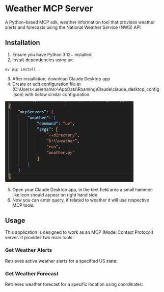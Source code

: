 # Weather MCP Server

A Python-based MCP sdk, weather information tool that provides weather alerts and forecasts using the National Weather Service (NWS) API.

## Installation

1. Ensure you have Python 3.12+ installed
2. Install dependencies using `uv`:
```sh
uv pip install .
```
3. After installation, download Claude Desktop app
4. Create or edit configuration file at (C:\Users\<username>\AppData\Roaming\Claude\claude_desktop_config.json) with below similar configuration

![Configuration Example](./image.png)

5. Open your Claude Desktop app, in the text field area a small hammer-like icon should appear on right hand side.
6. Now you can enter query, if related to weather it will use respective MCP tools.

## Usage

This application is designed to work as an MCP (Model Context Protocol) server. It provides two main tools:

### Get Weather Alerts

Retrieves active weather alerts for a specified US state:

### Get Weather Forecast

Retrieves weather forecast for a specific location using coordinates:

